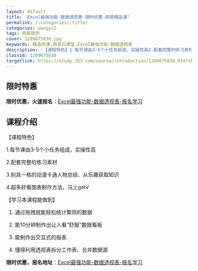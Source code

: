 ```yaml
---
layout: default
title: 'Excel最强功能-数据透视表-限时优惠-网易精品课'
permalink: /:categories/:title/
categories: wangyi2
tags: 网易提供
cover: 1209675830.jpg
keywords: 精选网课,网易云课堂,Excel最强功能-数据透视表
description: '【课程特色】1.每节课由3-5个小任务组成，实操性高2.配套完整的练习素材3.别具一格的动漫卡通人物总结、从乐趣获取知识'
classid: 1209675830
targetlink: https://study.163.com/course/introduction/1209675830.htm?share=1&shareId=1025206652&utm_campaign=share&utm_medium=iphoneShare&utm_source=&utm_u=1025206652
---
```


## 限时特惠

**限时优惠，火速报名**：[Excel最强功能-数据透视表-报名学习](https://study.163.com/course/introduction/1209675830.htm?share=1&shareId=1025206652&utm_campaign=share&utm_medium=iphoneShare&utm_source=&utm_u=1025206652)

## 课程介绍

【课程特色】

1.每节课由3-5个小任务组成，实操性高

2.配套完整的练习素材

3.别具一格的动漫卡通人物总结、从乐趣获取知识

4.超多好看图表制作方法，马上get√



【学习本课程能做到】

1. 通过拖拽就能轻松统计繁琐的数据

2. 能10分钟制作出让人看“舒服”数据看板

3. 能制作出交互式的报表

4. 懂得利用透视表拆分工作表、合并数据源

**限时优惠，报名地址**：[Excel最强功能-数据透视表-报名学习](https://study.163.com/course/introduction/1209675830.htm?share=1&shareId=1025206652&utm_campaign=share&utm_medium=iphoneShare&utm_source=&utm_u=1025206652)

